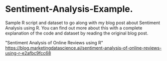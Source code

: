 # Sentiment-Analysis-Example.
Sample R script and dataset to go along with my blog post about Sentiment Analysis using R. You can find out more about this with a complete explanation of the code and dataset by reading the original blog post.

"Sentiment Analysis of Online Reviews using R"
https://blog.marketingdatascience.ai/sentiment-analysis-of-online-reviews-using-r-e2afbc9fcc68
